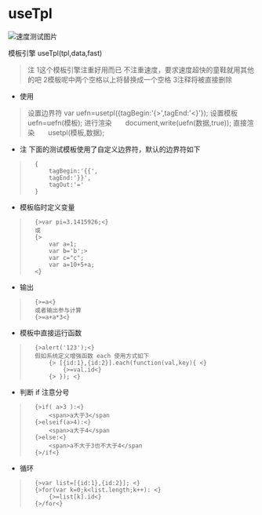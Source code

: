 # useTpl

![速度测试图片](https://github.com/NeverGiveUpLZ/useTpl/blob/master/_speed.png)

模板引擎 useTpl(tpl,data,fast)
>    注
>	1这个模板引擎注重好用而已 不注重速度，要求速度超快的童鞋就用其他的吧
>	2模板呢中两个空格以上将替换成一个空格
>	3<!-- -->注释将被直接删除
	
*   使用
>	设置边界符
>	var uefn=usetpl({tagBegin:'{>',tagEnd:'<}'});
>       设置模板
>       uefn=uefn(模板);
>       进行渲染
>       document,write(uefn(数据,true));
>		直接渲染
>       usetpl(模板,数据);

*   注 下面的测试模板使用了自定义边界符，默认的边界符如下
>		{
>			tagBegin:'{{',
>			tagEnd:'}}',
>			tagOut:'='
>		}
*   模板临时定义变量
>		{>var pi=3.1415926;<}
>		或
>		{>
>			var a=1;
>			var b='b';>
>			var c="c";
>			var a=10+5+a;
>		<}


*   输出
>		{>=a<}
>		或者输出参与计算
>		{>=a+a*3<}

*   模板中直接运行函数
>		{>alert('123');<}
>		假如系统定义增强函数 each 使用方式如下
>			{> [{id:1},{id:2}].each(function(val,key){ <}
>				{>=val.id<}
>			{> }); <}
>
*	判断 if 注意分号
>		{>if( a>3 ):<}
>			<span>a大于3</span
>		{>elseif(a>4):<}
>			<span>a大于4</span
>		{>else:<}
>			<span>a不大于3也不大于4</span
>		{>/if<}
>			
*	循环
>	    {>var list=[{id:1},{id:2}]; <}
>		{>for(var k=0;k<list.length;k++): <}
>			{>=list[k].id<}
>		{>/for<}
>				
>
